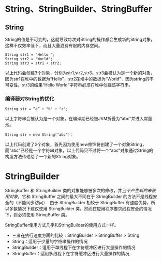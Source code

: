 # String、StringBuilder、StringBuffer
	
	
## String 
	
String的值是不可变的，这就导致每次对String的操作都会生成新的String对象，这样不仅效率低下，而且大量浪费有限的内存空间。
	
```
String str1 = "Hello ";
String str2 = "World";
String str3 = str1 + str2;
```
以上代码会创建3个对象，分别为str1,str2,str3。str3会被认为是一个新的对象，因为str1在堆中的数据为“Hello”，str2在堆中的数据为“World”，因为string的不可变性，str3的结果“Hello World”字符串必须在堆中创建该字符串。

### 编译器对String的优化

```
String str = “a” + "b" + "c";
```

以上字符串会被认为是一个对象，在编译期已经被JVM折叠为“abc”并进入常量池。

```
String str = new String("abc")；
```

以上代码创建了*2*个对象，首先因为使用new修饰符创建了一个对象String，而“abc”已经是一个字符串对象，以上代码只不过将一个“abc”对象通过String的构造方法传递给了一个新的String对象。


# StringBuilder

StringBuffer 和 StringBuilder 类的对象能够被多次的修改，并且*不产生新的未使用对象*。它和 StringBuffer 之间的最大不同在于 StringBuilder 的方法不是线程安全的（不能同步访问）.
由于 StringBuilder 相较于 StringBuffer 有速度优势，所以多数情况下建议使用 StringBuilder 类。然而在应用程序要求线程安全的情况下，则必须使用 StringBuffer 类。

StringBuffer使用方式几乎和StringBuilder的使用方式一样。

- 三者在执行速度方面的比较：StringBuilder > StringBuffer > String
- String：适用于少量的字符串操作的情况
- StringBuilder：适用于单线程下在字符缓冲区进行大量操作的情况
- StringBuffer：适用多线程下在字符缓冲区进行大量操作的情况






